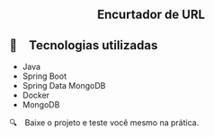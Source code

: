 <h2 align="center">
  Encurtador de URL
</h2>


## :rocket: Tecnologias utilizadas

* Java
* Spring Boot
* Spring Data MongoDB
* Docker
* MongoDB

:mag: Baixe o projeto e teste você mesmo na prática.
